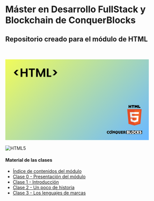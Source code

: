 <h1>Máster en Desarrollo FullStack y Blockchain de ConquerBlocks</h1>

<h2>Repositorio creado para el módulo de HTML</h2>

<br>
<br>

<img width="450px" src="00_indice_modulo/portada.png" alt="Portada del módulo de HTML" />

<br>

<p align="left">
    <img src="https://img.shields.io/badge/html5-%23E34F26.svg?style=for-the-badge&amp;logo=html5&amp;logoColor=white" alt="HTML5">
</p>

<h4>Material de las clases</h4>
<ul>
    <li><a href="https://github.com/bienvenidosaez/conquerblocks-html/blob/5bfa363b7bc8c9fd7b5dc35f54aa814d4d254dd4/00_indice_modulo/HTML%20-%20Contenidos.pdf">Índice de contenidos del módulo</a></li>
    <li><a href="https://github.com/bienvenidosaez/conquerblocks-html/blob/5bfa363b7bc8c9fd7b5dc35f54aa814d4d254dd4/01_clases/Clase%2001%20-%20Introducci%C3%B3n/HTML%20Clase%2001%20-%20Introducci%C3%B3n%20-%20Diapositivas.pdf">Clase 0 - Presentación del módulo</a></li>
    <li><a href="./01_clases/Clase 01 - Introducción/HTML Clase 01 - Introducción - Diapositivas.pdf">Clase 1 - Introducción</a></li>
    <li><a href="https://github.com/bienvenidosaez/conquerblocks-html/blob/5bfa363b7bc8c9fd7b5dc35f54aa814d4d254dd4/01_clases/Clase%2002%20-%20Un%20poco%20de%20historia/HTML%20Clase%2002%20-%20Un%20poco%20de%20historia%20-%20Diapositivas.pdf">Clase 2 - Un poco de historia</a></li>
    <li><a href="https://github.com/bienvenidosaez/conquerblocks-html/blob/5bfa363b7bc8c9fd7b5dc35f54aa814d4d254dd4/01_clases/Clase%2003%20-%20Los%20lenguajes%20de%20marcas/HTML%20Clase%2003%20-%20Los%20lenguajes%20de%20marcas%20-%20Diapositivas.pdf">Clase 3 - Los lenguajes de marcas</a></li>
</ul>
